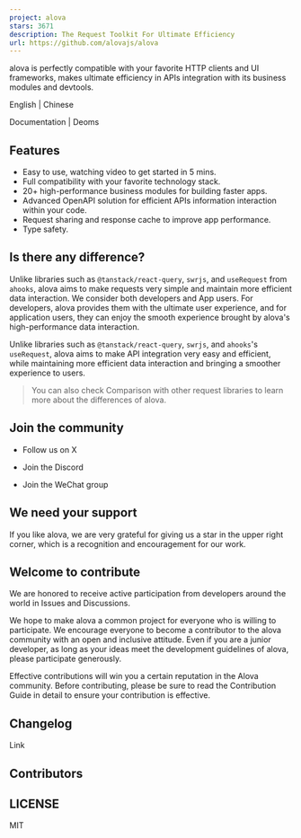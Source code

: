 ```yaml
---
project: alova
stars: 3671
description: The Request Toolkit For Ultimate Efficiency
url: https://github.com/alovajs/alova
---
```


alova is perfectly compatible with your favorite HTTP clients and UI frameworks, makes ultimate efficiency in APIs integration with its business modules and devtools.

English | Chinese

Documentation | Deoms

Features
--------

-   ​​Easy to use, watching video to get started in 5 mins.
-   ​​Full compatibility​​ with your favorite technology stack.
-   ​​20+ high-performance business modules​​ for building faster apps.
-   ​​Advanced OpenAPI solution​​ for efficient APIs information interaction within your code.
-   Request sharing and response cache to improve app performance.
-   Type safety.

Is there any difference?
------------------------

Unlike libraries such as `@tanstack/react-query`, `swrjs`, and `useRequest` from `ahooks`, alova aims to make requests very simple and maintain more efficient data interaction. We consider both developers and App users. For developers, alova provides them with the ultimate user experience, and for application users, they can enjoy the smooth experience brought by alova's high-performance data interaction.

Unlike libraries such as `@tanstack/react-query`, `swrjs`, and `ahooks`'s `useRequest`, alova aims to make API integration very easy and efficient, while maintaining more efficient data interaction and bringing a smoother experience to users.

> You can also check Comparison with other request libraries to learn more about the differences of alova.

Join the community
------------------

-   Follow us on X
    
-   Join the Discord
    
-   Join the WeChat group
    

We need your support
--------------------

If you like alova, we are very grateful for giving us a star in the upper right corner, which is a recognition and encouragement for our work.

Welcome to contribute
---------------------

We are honored to receive active participation from developers around the world in Issues and Discussions.

We hope to make alova a common project for everyone who is willing to participate. We encourage everyone to become a contributor to the alova community with an open and inclusive attitude. Even if you are a junior developer, as long as your ideas meet the development guidelines of alova, please participate generously.

Effective contributions will win you a certain reputation in the Alova community. Before contributing, please be sure to read the Contribution Guide in detail to ensure your contribution is effective.

Changelog
---------

Link

Contributors
------------

LICENSE
-------

MIT

